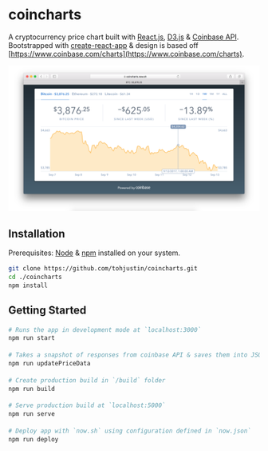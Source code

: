 # coincharts

A cryptocurrency price chart built with [React.js](https://facebook.github.io/react/), [D3.js](https://d3js.org/) & [Coinbase API](https://developers.coinbase.com/api/v2). Bootstrapped with [create-react-app](https://github.com/facebookincubator/create-react-app) & design is based off [https://www.coinbase.com/charts](https://www.coinbase.com/charts).

<p align="center">
  <img src="./readme/screenshot.png">
</p>

## Installation

Prerequisites: [Node](https://nodejs.org/en/download/) & [npm](https://docs.npmjs.com/getting-started/installing-node) installed on your system.

``` bash
git clone https://github.com/tohjustin/coincharts.git
cd ./coincharts
npm install
```

## Getting Started

``` bash
# Runs the app in development mode at `localhost:3000`
npm run start

# Takes a snapshot of responses from coinbase API & saves them into JSON files in `public/priceData` (for offline development)
npm run updatePriceData

# Create production build in `/build` folder
npm run build

# Serve production build at `localhost:5000`
npm run serve

# Deploy app with `now.sh` using configuration defined in `now.json`
npm run deploy
```